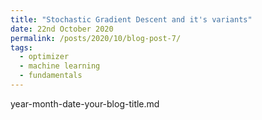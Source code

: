 ```yaml
---
title: "Stochastic Gradient Descent and it's variants"
date: 22nd October 2020
permalink: /posts/2020/10/blog-post-7/
tags:
  - optimizer
  - machine learning
  - fundamentals
---
```


year-month-date-your-blog-title.md
